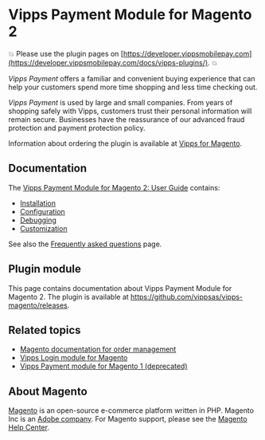 <!-- START_METADATA
---
sidebar_position: 1
hide_table_of_contents: true
pagination_next: null
pagination_prev: null
---
END_METADATA -->

# Vipps Payment Module for Magento 2

<!-- START_COMMENT -->
💥 Please use the plugin pages on [https://developer.vippsmobilepay.com](https://developer.vippsmobilepay.com/docs/vipps-plugins/). 💥
<!-- END_COMMENT -->

*Vipps Payment* offers a familiar and convenient buying experience that can help your customers spend more time shopping and less time checking out.

*Vipps Payment* is used by large and small companies. From years of shopping safely with Vipps, customers trust their personal information will remain secure. Businesses have the reassurance of our advanced fraud protection and payment protection policy.

Information about ordering the plugin is available at [Vipps for Magento](https://vipps.no/produkter-og-tjenester/bedrift/ta-betalt-paa-nett/ta-betalt-paa-nett/magento/).

## Documentation

The [Vipps Payment Module for Magento 2: User Guide](./docs/documentation.md) contains:

* [Installation](./docs/documentation.md#installation)
* [Configuration](./docs/documentation.md#configuration)
* [Debugging](./docs/documentation.md#enable-debug-mode--requests-profiling)
* [Customization](./docs/documentation.md#customization)

See also the [Frequently asked questions](./docs/FAQ.md) page.

## Plugin module

This page contains documentation about Vipps Payment Module for Magento 2. The plugin is available at <https://github.com/vippsas/vipps-magento/releases>.

<!-- START_COMMENT -->
## Related topics

* [Magento documentation for order management](https://docs.magento.com/m2/ce/user_guide/sales/order-management.html)
* [Vipps Login module for Magento](https://developer.vippsmobilepay.com/docs/plugins-ext/login-magento/)
* [Vipps Payment module for Magento 1 (deprecated)](https://github.com/vippsas/vipps-magento-v1)

## About Magento

[Magento](https://magento.com) is an open-source e-commerce platform written in PHP.
Magento Inc is an [Adobe company](https://business.adobe.com/products/magento/magento-commerce.html).
For Magento support, please see the [Magento Help Center](https://support.magento.com/hc/en-us).
<!-- END_COMMENT -->